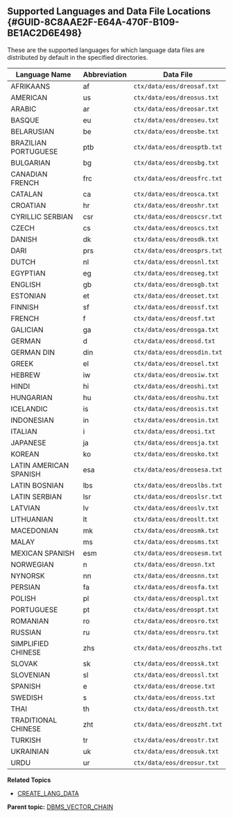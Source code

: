 ## Supported Languages and Data File Locations {#GUID-8C8AAE2F-E64A-470F-B109-BE1AC2D6E498}

These are the supported languages for which language data files are distributed by default in the specified directories.

Language Name | Abbreviation | Data File  
---|---|---  
AFRIKAANS |  af |  `ctx/data/eos/dreosaf.txt`  
AMERICAN |  us |  `ctx/data/eos/dreosus.txt`  
ARABIC |  ar |  `ctx/data/eos/dreosar.txt`  
BASQUE |  eu |  `ctx/data/eos/dreoseu.txt`  
BELARUSIAN |  be |  `ctx/data/eos/dreosbe.txt`  
BRAZILIAN PORTUGUESE |  ptb |  `ctx/data/eos/dreosptb.txt`  
BULGARIAN |  bg |  `ctx/data/eos/dreosbg.txt`  
CANADIAN FRENCH |  frc |  `ctx/data/eos/dreosfrc.txt`  
CATALAN |  ca |  `ctx/data/eos/dreosca.txt`  
CROATIAN |  hr |  `ctx/data/eos/dreoshr.txt`  
CYRILLIC SERBIAN |  csr |  `ctx/data/eos/dreoscsr.txt`  
CZECH |  cs |  `ctx/data/eos/dreoscs.txt`  
DANISH |  dk |  `ctx/data/eos/dreosdk.txt`  
DARI |  prs |  `ctx/data/eos/dreosprs.txt`  
DUTCH |  nl |  `ctx/data/eos/dreosnl.txt`  
EGYPTIAN |  eg |  `ctx/data/eos/dreoseg.txt`  
ENGLISH |  gb |  `ctx/data/eos/dreosgb.txt`  
ESTONIAN |  et |  `ctx/data/eos/dreoset.txt`  
FINNISH |  sf |  `ctx/data/eos/dreossf.txt`  
FRENCH |  f |  `ctx/data/eos/dreosf.txt`  
GALICIAN |  ga |  `ctx/data/eos/dreosga.txt`  
GERMAN |  d |  `ctx/data/eos/dreosd.txt`  
GERMAN DIN |  din |  `ctx/data/eos/dreosdin.txt`  
GREEK |  el |  `ctx/data/eos/dreosel.txt`  
HEBREW |  iw |  `ctx/data/eos/dreosiw.txt`  
HINDI |  hi |  `ctx/data/eos/dreoshi.txt`  
HUNGARIAN |  hu |  `ctx/data/eos/dreoshu.txt`  
ICELANDIC |  is |  `ctx/data/eos/dreosis.txt`  
INDONESIAN |  in |  `ctx/data/eos/dreosin.txt`  
ITALIAN |  i |  `ctx/data/eos/dreosi.txt`  
JAPANESE |  ja |  `ctx/data/eos/dreosja.txt`  
KOREAN |  ko |  `ctx/data/eos/dreosko.txt`  
LATIN AMERICAN SPANISH |  esa |  `ctx/data/eos/dreosesa.txt`  
LATIN BOSNIAN |  lbs |  `ctx/data/eos/dreoslbs.txt`  
LATIN SERBIAN |  lsr |  `ctx/data/eos/dreoslsr.txt`  
LATVIAN |  lv |  `ctx/data/eos/dreoslv.txt`  
LITHUANIAN |  lt |  `ctx/data/eos/dreoslt.txt`  
MACEDONIAN |  mk |  `ctx/data/eos/dreosmk.txt`  
MALAY |  ms |  `ctx/data/eos/dreosms.txt`  
MEXICAN SPANISH |  esm |  `ctx/data/eos/dreosesm.txt`  
NORWEGIAN |  n |  `ctx/data/eos/dreosn.txt`  
NYNORSK |  nn |  `ctx/data/eos/dreosnn.txt`  
PERSIAN |  fa |  `ctx/data/eos/dreosfa.txt`  
POLISH |  pl |  `ctx/data/eos/dreospl.txt`  
PORTUGUESE |  pt |  `ctx/data/eos/dreospt.txt`  
ROMANIAN |  ro |  `ctx/data/eos/dreosro.txt`  
RUSSIAN |  ru |  `ctx/data/eos/dreosru.txt`  
SIMPLIFIED CHINESE |  zhs |  `ctx/data/eos/dreoszhs.txt`  
SLOVAK |  sk |  `ctx/data/eos/dreossk.txt`  
SLOVENIAN |  sl |  `ctx/data/eos/dreossl.txt`  
SPANISH |  e |  `ctx/data/eos/dreose.txt`  
SWEDISH |  s |  `ctx/data/eos/dreoss.txt`  
THAI |  th |  `ctx/data/eos/dreosth.txt`  
TRADITIONAL CHINESE |  zht |  `ctx/data/eos/dreoszht.txt`  
TURKISH |  tr |  `ctx/data/eos/dreostr.txt`  
UKRAINIAN |  uk |  `ctx/data/eos/dreosuk.txt`  
URDU |  ur |  `ctx/data/eos/dreosur.txt`  
  
**Related Topics**

  * [CREATE_LANG_DATA](create_lang_data.md#GUID-C9756FA9-B0B6-4750-8D9C-ADEF8B67C675)



**Parent topic:** [DBMS_VECTOR_CHAIN](dbms_vector_chain-vecse.md)
